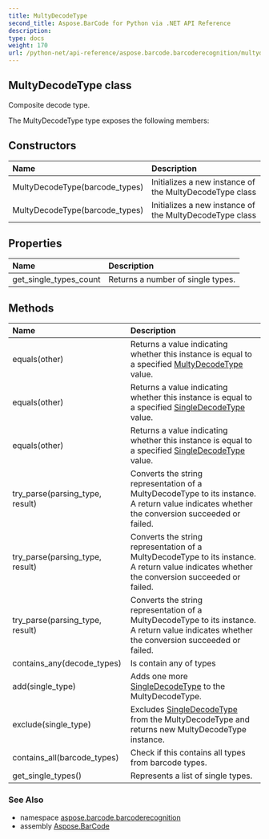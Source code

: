 ```yaml
---
title: MultyDecodeType
second_title: Aspose.BarCode for Python via .NET API Reference
description: 
type: docs
weight: 170
url: /python-net/api-reference/aspose.barcode.barcoderecognition/multydecodetype/
---
```


## MultyDecodeType class

Composite decode type.

The MultyDecodeType type exposes the following members:
## Constructors
| Name | Description |
| :- | :- |
|MultyDecodeType(barcode_types)|Initializes a new instance of the MultyDecodeType class|
|MultyDecodeType(barcode_types)|Initializes a new instance of the MultyDecodeType class|
## Properties
| Name | Description |
| :- | :- |
|get_single_types_count|Returns a number of single types.|
## Methods
| Name | Description |
| :- | :- |
|equals(other)|Returns a value indicating whether this instance is equal to a specified [MultyDecodeType](/barcode/python-net/api-reference/aspose.barcode.barcoderecognition/multydecodetype/) value.|
|equals(other)|Returns a value indicating whether this instance is equal to a specified [SingleDecodeType](/barcode/python-net/api-reference/aspose.barcode.barcoderecognition/singledecodetype/) value.|
|equals(other)|Returns a value indicating whether this instance is equal to a specified [SingleDecodeType](/barcode/python-net/api-reference/aspose.barcode.barcoderecognition/singledecodetype/) value.|
|try_parse(parsing_type, result)|Converts the string representation of a MultyDecodeType to its instance.<br/>            A return value indicates whether the conversion succeeded or failed.|
|try_parse(parsing_type, result)|Converts the string representation of a MultyDecodeType to its instance.<br/>            A return value indicates whether the conversion succeeded or failed.|
|try_parse(parsing_type, result)|Converts the string representation of a MultyDecodeType to its instance.<br/>            A return value indicates whether the conversion succeeded or failed.|
|contains_any(decode_types)|Is contain any of types|
|add(single_type)|Adds one more [SingleDecodeType](/barcode/python-net/api-reference/aspose.barcode.barcoderecognition/singledecodetype/) to the MultyDecodeType.|
|exclude(single_type)|Excludes [SingleDecodeType](/barcode/python-net/api-reference/aspose.barcode.barcoderecognition/singledecodetype/) from the MultyDecodeType and returns new MultyDecodeType instance.|
|contains_all(barcode_types)|Check if this contains all types from barcode types.|
|get_single_types()|Represents a list of single types.|

### See Also

* namespace [aspose.barcode.barcoderecognition](/barcode/python-net/api-reference/aspose.barcode.barcoderecognition/)
* assembly [Aspose.BarCode](/barcode/python-net/api-reference/)

